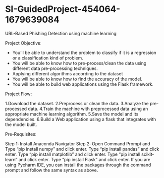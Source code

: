 # SI-GuidedProject-454064-1679639084
URL-Based Phishing Detection using machine learning


Project Objective:

* You’ll be able to understand the problem to classify if it is a regression or a classification kind of problem.
* You will be able to know how to pre-process/clean the data using different data pre-processing techniques.
* Applying different algorithms according to the dataset
* You will be able to know how to find the accuracy of the model.
* You will be able to build web applications using the Flask framework.


Project Flow:

1.Download the dataset.
2.Preprocess or clean the data.
3.Analyze the pre-processed data.
4.Train the machine with preprocessed data using an appropriate machine learning algorithm.
5.Save the model and its dependencies.
6.Build a Web application using a flask that integrates with the model built.

Pre-Requisites:

Step 1: Install Anaconda Navigator
Step 2: Open Command Prompt and 
Type “pip install numpy” and click enter.
Type “pip install pandas” and click enter.
Type “pip install matplotlib” and click enter.
Type “pip install scikit-learn” and click enter.
Type “pip install Flask” and click enter.
If you are using Pycharm IDE, you can install the packages through the command prompt and follow the same syntax as above.


 
